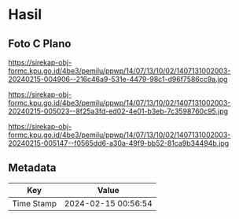 # Hasil

## Foto C Plano

https://sirekap-obj-formc.kpu.go.id/4be3/pemilu/ppwp/14/07/13/10/02/1407131002003-20240215-004906--216c46a9-531e-4479-98c1-d96f7586cc9a.jpg

https://sirekap-obj-formc.kpu.go.id/4be3/pemilu/ppwp/14/07/13/10/02/1407131002003-20240215-005023--8f25a3fd-ed02-4e01-b3eb-7c3598760c95.jpg

https://sirekap-obj-formc.kpu.go.id/4be3/pemilu/ppwp/14/07/13/10/02/1407131002003-20240215-005147--f0565dd6-a30a-49f9-bb52-81ca9b34494b.jpg


## Metadata

| Key        | Value               |
| ---------- | ------------------- |
| Time Stamp | 2024-02-15 00:56:54 |



